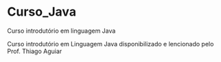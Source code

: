 # Curso_Java
Curso introdutório em linguagem Java 

Curso introdutório em Linguagem Java disponibilizado e lencionado pelo Prof. Thiago Aguiar 
